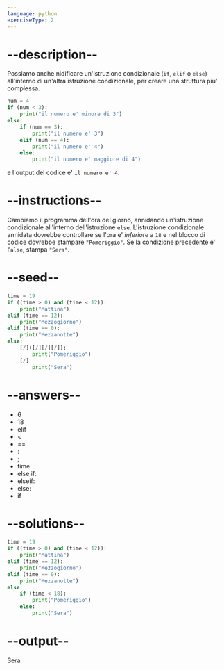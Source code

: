 ```yaml
---
language: python
exerciseType: 2
---
```


# --description--

Possiamo anche nidificare un'istruzione condizionale (`if`, `elif` o `else`) all'interno di un'altra istruzione condizionale, per creare una struttura piu' complessa.
```python
num = 4
if (num < 3):
	print("il numero e' minore di 3")
else:
	if (num == 3):
		print("il numero e' 3")
	elif (num == 4):
		print("il numero e' 4")
	else:
		print("il numero e' maggiore di 4")
```
e l'output del codice e' `il numero e' 4`.

# --instructions--

Cambiamo il programma dell'ora del giorno, annidando un'istruzione condizionale all'interno dell'istruzione `else`.
L'istruzione condizionale annidata dovrebbe controllare se l'ora e' *inferiore* a `18` e nel blocco di codice dovrebbe stampare `"Pomeriggio"`.
Se la condizione precedente e' `False`, stampa `"Sera"`.

# --seed--

```python
time = 19
if ((time > 0) and (time < 12)):
    print("Mattina")
elif (time == 12):
    print("Mezzogiorno")
elif (time == 0):
    print("Mezzanotte")
else:
    [/]([/][/][/]):
        print("Pomeriggio")
    [/]
        print("Sera")
```

# --answers--

- 6
- 18
- elif 
-  < 
-  == 
- :
- ;
- time
- else if:
- elseif:
- else:
- if 

# --solutions--

```python
time = 19
if ((time > 0) and (time < 12)):
    print("Mattina")
elif (time == 12):
    print("Mezzogiorno")
elif (time == 0):
    print("Mezzanotte")
else:
    if (time < 18):
        print("Pomeriggio")
    else:
        print("Sera")
```

# --output--

Sera
